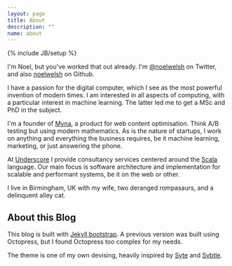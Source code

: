 ```yaml
---
layout: page
title: About
description: ""
name: about
---
```

{% include JB/setup %}

I'm Noel, but you've worked that out already. I'm [@noelwelsh](http://twitter.com/noelwelsh) on Twitter, and also [noelwelsh](https://github.com/noelwelsh) on Github.

I have a passion for the digital computer, which I see as the most powerful invention of modern times. I am interested in all aspects of computing, with a particular interest in machine learning. The latter led me to get a MSc and PhD in the subject.

I'm a founder of [Myna](http://mynaweb.com/), a product for web content optimisation. Think A/B testing but using modern mathematics. As is the nature of startups, I work on anything and everything the business requires, be it machine learning, marketing, or just answering the phone.

At [Underscore](http://underscoreconsulting.com) I provide consultancy services centered around the [Scala](http://scala-lang.org) language. Our main focus is software architecture and implementation for scalable and performant systems, be it on the web or other.

I live in Birmingham, UK with my wife, two deranged rompasaurs, and a delinquent alley cat.

## About this Blog

This blog is built with [Jekyll bootstrap](http://jekyllbootstrap.com/). A previous version was built using Octopress, but I found Octopress too complex for my needs.

The theme is one of my own devising, heavily inspired by [Syte](http://rigoneri.github.com/syte/) and [Svbtle](https://svbtle.com/).
